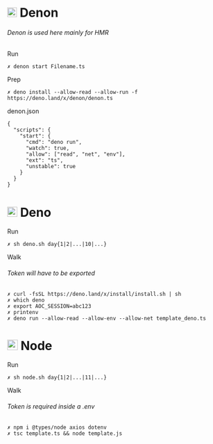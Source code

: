 # <img src='https://deno.com/images/artwork/HypnoDeno.gif?__frsh_c=dad2' width='22px' /> __Denon__ 
###### Denon is used here mainly for HMR 
Run
```
✗ denon start Filename.ts
```
Prep
```
✗ deno install --allow-read --allow-run -f https://deno.land/x/denon/denon.ts
```
denon.json
```
{
  "scripts": {
    "start": {
      "cmd": "deno run",
      "watch": true,
      "allow": ["read", "net", "env"],
      "ext": "ts",
      "unstable": true
    }
  }
}
```
# <img src='https://deno.com/images/artwork/hashrock_simple.png?__frsh_c=dad21828de649d12df5a23c572b88f3a3a73d0dc' width='23px' /> __Deno__
Run  
```
✗ sh deno.sh day{1|2|...|10|...}
```
Walk
###### Token will have to be exported
```
✗ curl -fsSL https://deno.land/x/install/install.sh | sh
✗ which deno
✗ export AOC_SESSION=abc123
✗ printenv
✗ deno run --allow-read --allow-env --allow-net template_deno.ts
```

# <img src='https://static.npmjs.com/attachments/ck3uwed1cmso79y74pjugy10f-gak-2x.png' width='24px' /> __Node__
Run 
```
✗ sh node.sh day{1|2|...|11|...}
```
Walk
###### Token is required inside a .env 
```
✗ npm i @types/node axios dotenv
✗ tsc template.ts && node template.js
```

&#8203;


